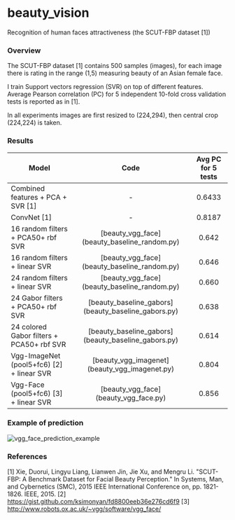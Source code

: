 # beauty_vision
Recognition of human faces attractiveness (the SCUT-FBP dataset [1])

### Overview

The SCUT-FBP dataset [1] contains 500 samples (images), for each image there is rating in the range (1,5) measuring beauty of an Asian female face.

I train Support vectors regression (SVR) on top of different features.
Average Pearson correlation (PC) for 5 independent 10-fold cross validation tests is reported as in [1].

In all experiments images are first resized to (224,294), then central crop (224,224) is taken.


### Results

Model						| Code	 						|  Avg PC for 5 tests
-------						|  :--------:						|  :--------:
Combined features + PCA + SVR [1] 		| - 							|  0.6433
ConvNet [1] 					| - 							|  0.8187
16 random filters + PCA50+ rbf SVR 		| [beauty_vgg_face] (beauty_baseline_random.py) 	|  0.642
16 random filters + linear SVR 			| [beauty_vgg_face] (beauty_baseline_random.py) 	|  0.646
24 random filters + linear SVR 			| [beauty_vgg_face] (beauty_baseline_random.py) 	|  0.660
24 Gabor filters + PCA50+ rbf SVR 		| [beauty_baseline_gabors] (beauty_baseline_gabors.py) 	|  0.638
24 colored Gabor filters + PCA50+ rbf SVR 	| [beauty_baseline_gabors] (beauty_baseline_gabors.py) 	|  0.614
Vgg-ImageNet (pool5+fc6) [2] + linear SVR	| [beauty_vgg_imagenet] (beauty_vgg_imagenet.py) 	|  0.804
Vgg-Face (pool5+fc6) [3] + linear SVR 		| [beauty_vgg_face] (beauty_vgg_face.py) 		|  0.856


### Example of prediction

![vgg_face_prediction_example](https://raw.githubusercontent.com/bknyaz/beauty_vision/master/figs/vgg_face_prediction_example.png)


### References

[1] Xie, Duorui, Lingyu Liang, Lianwen Jin, Jie Xu, and Mengru Li. "SCUT-FBP: A Benchmark Dataset for Facial Beauty Perception." In Systems, Man, and Cybernetics (SMC), 2015 IEEE International Conference on, pp. 1821-1826. IEEE, 2015.
[2] https://gist.github.com/ksimonyan/fd8800eeb36e276cd6f9
[3] http://www.robots.ox.ac.uk/~vgg/software/vgg_face/
